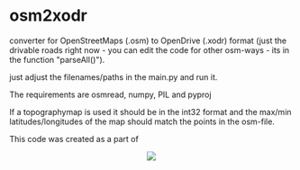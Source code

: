 # osm2xodr
converter for OpenStreetMaps (.osm) to OpenDrive (.xodr) format (just the drivable roads right now - you can edit the code for other osm-ways - its in the function "parseAll()").

just adjust the filenames/paths in the main.py and run it.

The requirements are osmread, numpy, PIL and pyproj

If a topographymap is used it should be in the int32 format and the max/min latitudes/longitudes of the map should match the points in the osm-file.





This code was created as a part of
<p align="center"><img src="https://github.com/JHMeusener/osm2xodr/blob/master/Projekt%20und%20F%C3%B6rderlogos%20EN_28.11.2019.jpg" /></p>
